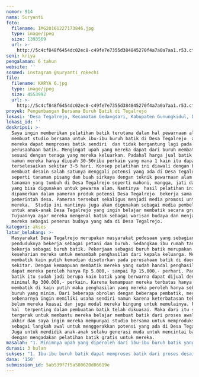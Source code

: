 ```yaml
---
nomor: 914
nama: Suryanti
foto:
  filename: IMG20161227173846.jpg
  type: image/jpeg
  size: 1393569
  url: >-
    http://5c4cf848f6454dc02ec8-c49fe7e7355d384845270f4a7a0a7aa1.r53.cf2.rackcdn.com/65df33ce-fbfa-4618-8f01-da37d28c9ee3/IMG20161227173846.jpg
seni: kriya
pengalaman: 6 tahun
website: ''
sosmed: instagram @suryanti_rokechi
file:
  filename: KARYA 6.jpg
  type: image/jpeg
  size: 4553992
  url: >-
    http://5c4cf848f6454dc02ec8-c49fe7e7355d384845270f4a7a0a7aa1.r53.cf2.rackcdn.com/7cd0e479-34f7-4e23-8ef9-391537ccf570/KARYA%206.jpg
proyek: Pengembangan Bersama Buruh Batik di Tegalrejo
lokasi: 'Desa Tegalrejo, Kecamatan Gedangsari, Kabupaten Gunungkidul, D.I. Yogyakarta'
lokasi_id: ''
deskripsi: >-
  Saya ingin memberikan pelatihan batik terutama dalam hal pewarnaan alam dan
  membuat studio bersama untuk ibu-ibu buruh batik di Desa Tegalrejo  agar
  mereka dapat memproses batik sendiri  dan tidak bergantung lagi pada
  perusaahaan batik. Mengingat upah yang mereka dapat dari buruh membatik tidak
  sesuai dengan tenaga yang mereka keluarkan. Padahal harga jual batik itu mahal
  namun mereka hanya diupah 30-50ribu perkain yang mana 1 kain itu dapat
  terselesaikan sekitar 3-5 hari. Konsep pelatihan ini diawali dengan belajar
  membuat desain salah satunya menggali potensi yang ada di Desa Tegalrejo
  seperti tanaman pisang dan buah sirkaya dengan teknik pewarnaan alam dari
  tanaman yang tumbuh di Desa Tegalrejo seperti mahoni, mangga, jati dan tanaman
  yang bisa digunakan untuk pewarna alam. Nantinya  hasil pelatihan ini akan
  dipamerkan dalam pameran produk potensi Desa Tegalrejo  bekerja sama dengan 
  pemerintah desa. Pameran tersebut sekaligus menjadi media promosi untuk
  mereka.  Studio ini nantinya juga akan digunakan sebagai media pembelajaran
  untuk anak-anak Desa Tegalrejo yang ingin belajar membatik secara gratis.
  Tujuannya agar mereka mengenal batik sebagai warisan budaya dan menjadikan
  mereka sebagai penerus budaya yang ada di Desa Tegalrejo.  
kategori: akses
latar_belakang: >-
  Masyarakat Desa Tegalrejo merupakan masyarakat pedesaan yang sebagian besar
  penduduknya bekerja sebagai petani dan buruh. Sedangkan ibu rumah tangganya
  bekerja sebagai buruh batik. Pekerjaan sebagai buruh batik merupakan
  keseharian mereka untuk menambah penghasilan dari kepala keluarga. Mereka
  membatik kain putih kemudian disetorkan pada perusahaan batik di daerah
  sekitar. Dengan kemampuan membatik mereka yang sudah handal penghasilan yang
  dapat mereka peroleh hanya Rp 5.000,- sampai Rp 15.000,- perhari. Padahal jika
  batik itu sudah jadi berupa kain batik yang berwarna dapat dijual dengan harga
  minimal Rp 300.000,- perkain. Karena kemampuan mereka terbatas hanya bisa
  membatik di kain putih maka penghasilan yang mereka peroleh hanya sebatas upah
  buruh yang minim. Dari beberapa obrolan dengan beberapa pembatik, mereka
  sebenarnya ingin memiliki usaha sendiri namun karena keterbatasan teknik yang
  belum mereka kuasai dan juga modal mereka bingung untuk memulainya. Padahal
  hal  terpenting dalam pembuatan batik telah dikuasai. Maka dari itu saya
  tergerak untuk membantu mereka belajar membuat batik dari proses awal sampai
  akhir dan saya ingin mereka mempunyai studio bersama untuk memproduksi batik
  sebagai langkah awal untuk menggerakkan potensi yang ada di Desa Tegalrejo.
  Juga untuk mendidik anak-anak selaku generasi muda untuk mencintai batik
  dengan mengadakan pelatihan batik gratis untuk mereka.
masalah: "1. Minimnya upah yang diperoleh dari ibu-ibu buruh batik yang tidak sebanding dengan harga penjualan batik sehingga mereka perlu diajari bagaimana memproses batik dari awal sampai akhir agar bisa memproduksi batik sendiri. \r\n2. Keterbatasan akses modal dan tempat untuk mereka berproduksi sehingga perlu dibentuk studio batik bersama untuk ibu-ibu buruh batik agar dapat berkarya. \r\n3. Pembelajaran batik sebagai warisan budaya  untuk anak-anak sehingga nantinya mereka dapat ikut melestarikan batik yang ada di Tegalrejo. "
durasi: 3 bulan
sukses: "1. Ibu-ibu buruh batik dapat memproses batik dari proses desain, pembatikan, pewarnaan, pelorodan, sampai finishing dan tidak lagi bergantung pada perusahaan batik sehingga dapat meningkatkan perekonomian mereka\r\n2. Terlaksananya pameran produk batik yang setidaknya menampilkan 30 karya batik dari ibu-ibu desa Tegalrejo pada acara gelar potensi desa.\r\n3. Terbentuknya  tempat pelatihan batik gratis untuk anak-anak desa Tegalrejo sehingga nanti karya mereka juga bisa dipamerkan dalam gelar potensi desa.\r\n"
dana: '150'
submission_id: 5ab539f7f5a580620d06619e
---
```

